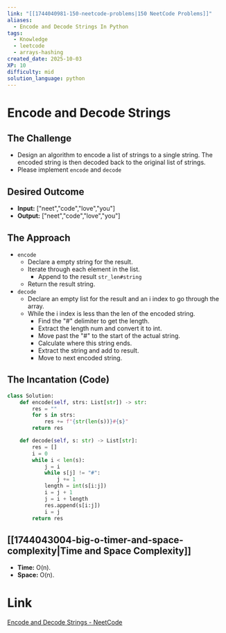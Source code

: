```yaml
---
link: "[[1744040981-150-neetcode-problems|150 NeetCode Problems]]"
aliases:
  - Encode and Decode Strings In Python
tags:
  - Knowledge
  - leetcode
  - arrays-hashing
created_date: 2025-10-03
XP: 10
difficulty: mid
solution_language: python
---
```

# Encode and Decode Strings
## The Challenge
- Design an algorithm to encode a list of strings to a single string. The encoded string is then decoded back to the original list of strings.
- Please implement `encode` and `decode`
## Desired Outcome
- **Input:** ["neet","code","love","you"]
- **Output:** ["neet","code","love","you"]
## The Approach
- `encode`
	- Declare a empty string for the result.
	- Iterate through each element in the list.
		- Append to the result `str_len#string`
	- Return the result string.
- `decode`
	- Declare an empty list for the result and an i index to go through the array.
	- While the i index is less than the len of the encoded string.
		- Find the "#" delimiter to get the length.
		- Extract the length num and convert it to int.
		- Move past the "#" to the start of the actual string.
		- Calculate where this string ends.
		- Extract the string and add to result.
		- Move to next encoded string.
## The Incantation (Code)
``` Python
class Solution:
    def encode(self, strs: List[str]) -> str:
        res = ""
        for s in strs:
            res += f"{str(len(s))}#{s}"
        return res

    def decode(self, s: str) -> List[str]:
        res = []
        i = 0
        while i < len(s):
            j = i
            while s[j] != "#":
                j += 1
            length = int(s[i:j])
            i = j + 1
            j = i + length
            res.append(s[i:j])
            i = j
        return res
```
## [[1744043004-big-o-timer-and-space-complexity|Time and Space Complexity]]
- **Time:** O(n).
- **Space:** O(n).
# Link
[Encode and Decode Strings - NeetCode](https://neetcode.io/problems/string-encode-and-decode?list=neetcode150)
